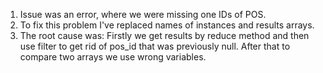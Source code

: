 1. Issue was an error, where we were missing one IDs of POS.
2. To fix this problem I've replaced names of instances and results arrays.
3. The root cause was: Firstly we get results by reduce method and then use filter to get rid of 
pos_id that was previously null. After that to compare two arrays we use wrong variables.
